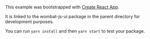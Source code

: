 This example was bootstrapped with [Create React App](https://github.com/facebook/create-react-app).

It is linked to the wombat-js-ui package in the parent directory for development purposes.

You can run `yarn install` and then `yarn start` to test your package.
